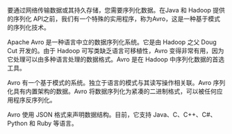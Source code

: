 要通过网络传输数据或其持久存储，您需要序列化数据。在Java 和 Hadoop 提供的序列化 API之前，我们有一个特殊的实用程序，称为Avro，这是一种基于模式的序列化技术。


Apache Avro 是一种语言中立的数据序列化系统。它是由 Hadoop 之父 Doug Cut 开发的。由于 Hadoop 可写类缺乏语言可移植性，Avro 变得非常有用，因为它处理可以由多种语言处理的数据格式。Avro 是在 Hadoop 中序列化数据的首选工具。

Avro 有一个基于模式的系统。独立于语言的模式与其读写操作相关联。Avro 序列化具有内置架构的数据。Avro 将数据序列化为紧凑的二进制格式，可以被任何应用程序反序列化。

Avro 使用 JSON 格式来声明数据结构。目前，它支持 Java、C、C++、C#、Python 和 Ruby 等语言。
